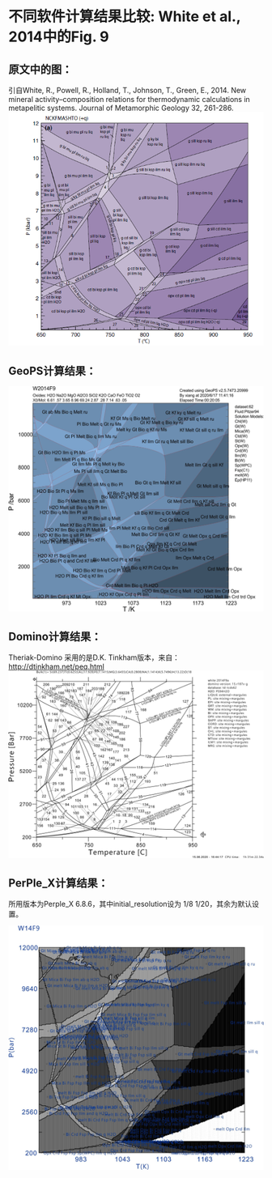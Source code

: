 # 不同软件计算结果比较: White et al., 2014中的Fig. 9 

## 原文中的图：
引自White, R., Powell, R., Holland, T., Johnson, T., Green, E., 2014. New mineral activity–composition relations for thermodynamic calculations in metapelitic systems. Journal of Metamorphic Geology 32, 261-286.
![原图](/img/Help/w14f9a-origin.png)

## GeoPS计算结果：
![GeoPS计算结果](/img/Help/W14F9a-1th.jpg)

## Domino计算结果：
Theriak-Domino 采用的是D.K. Tinkham版本，来自： http://dtinkham.net/peq.html
![Domino计算结果](/img/Help/W14F9a-domino.jpg)

## PerPle_X计算结果：
所用版本为Perple_X 6.8.6，其中initial_resolution设为 1/8 1/20，其余为默认设置。

![PerPle_X计算结果](/img/Help/W14F9a-perplex.jpg)




